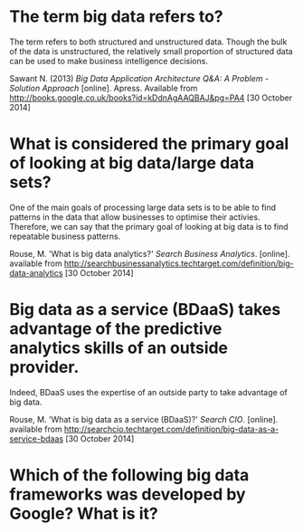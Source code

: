 # The term big data refers to?

The term refers to both structured and unstructured data. Though the bulk of the data is unstructured, the relatively small proportion of structured data can be used to make business intelligence decisions.

Sawant N. (2013) *Big Data Application Architecture Q&A: A Problem - Solution Approach* [online]. Apress. Available from <http://books.google.co.uk/books?id=kDdnAgAAQBAJ&pg=PA4> [30 October 2014]

# What is considered the primary goal of looking at big data/large data sets?

One of the main goals of processing large data sets is to be able to find patterns in the data that allow businesses to optimise their activies. Therefore, we can say that the primary goal of looking at big data is to find repeatable business patterns.

Rouse, M. 'What is big data analytics?' *Search Business Analytics*. [online]. available from <http://searchbusinessanalytics.techtarget.com/definition/big-data-analytics> [30 October 2014]

# Big data as a service (BDaaS) takes advantage of the predictive analytics skills of an outside provider.

Indeed, BDaaS uses the expertise of an outside party to take advantage of big data. 

Rouse, M. 'What is big data as a service (BDaaS)?' *Search CIO*. [online]. available from <http://searchcio.techtarget.com/definition/big-data-as-a-service-bdaas> [30 October 2014]

# Which of the following big data frameworks was developed by Google? What is it?


